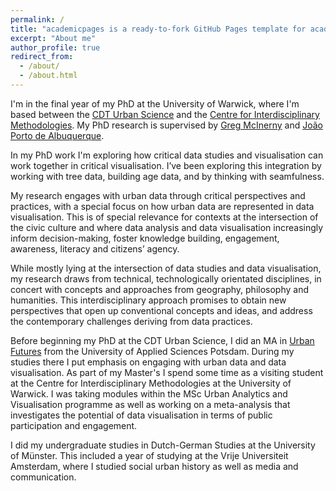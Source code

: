 ```yaml
---
permalink: /
title: "academicpages is a ready-to-fork GitHub Pages template for academic personal websites"
excerpt: "About me"
author_profile: true
redirect_from: 
  - /about/
  - /about.html
---
```


I'm in the final year of my PhD at the University of Warwick, where I'm based between the [CDT Urban Science](https://warwick.ac.uk/fac/sci/dcs/research/doctoralstudies/urbanscience/) and the [Centre for Interdisciplinary Methodologies](https://warwick.ac.uk/fac/cross_fac/cim/). My PhD research is supervised by [Greg McInerny](https://warwick.ac.uk/fac/cross_fac/cim/people/greg-mcinerny/) and [João Porto de Albuquerque](https://www.ubdc.ac.uk/about-ubdc/who-we-are/team-profiles/directors/joao-porto-de-albuquerque/).

In my PhD work I'm exploring how critical data studies and visualisation can work together in critical visualisation. I’ve been exploring this integration by working with tree data, building age data, and by thinking with seamfulness. 

My research engages with urban data through critical perspectives and practices, with a special focus on how urban data are represented in data visualisation. This is of special relevance for contexts at the intersection of the civic culture and where data analysis and data visualisation increasingly inform decision-making, foster knowledge building, engagement, awareness, literacy and citizens’ agency.

While mostly lying at the intersection of data studies and data visualisation, my research draws from technical, technologically orientated disciplines, in concert with concepts and approaches from geography, philosophy and humanities. This interdisciplinary approach promises to obtain new perspectives that open up conventional concepts and ideas, and address the contemporary challenges deriving from data practices.

Before beginning my PhD at the CDT Urban Science, I did an MA in [Urban Futures](https://www.fh-potsdam.de/studieren/fachbereiche/stadt-bau-kultur/studiengaenge/urbane-zukunft-ma/) from the University of Applied Sciences Potsdam. During my studies there I put emphasis on engaging with urban data and data visualisation. As part of my Master's I spend some time as a visiting student at the Centre for Interdisciplinary Methodologies at the University of Warwick. I was taking modules within the MSc Urban Analytics and Visualisation programme as well as working on a meta-analysis that investigates the potential of data visualisation in terms of public participation and engagement.

I did my undergraduate studies in Dutch-German Studies at the University of Münster. This included a year of studying at the Vrije Universiteit Amsterdam, where I studied social urban history as well as media and communication.
